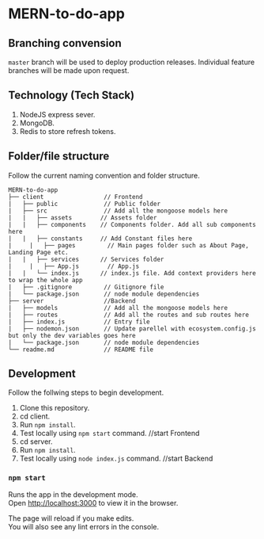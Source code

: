 # MERN-to-do-app

## Branching convension

`master` branch will be used to deploy production releases.
Individual feature branches will be made upon request.
## Technology (Tech Stack)

1. NodeJS express sever.
1. MongoDB.
1. Redis to store refresh tokens.

## Folder/file structure

Follow the current naming convention and folder structure.

```
MERN-to-do-app
├── client                 // Frontend
|   ├── public             // Public folder
|   ├── src                // Add all the mongoose models here
| 	|   ├── assets        // Assets folder
| 	|   ├── components    // Components folder. Add all sub components here
| 	|   ├── constants     // Add Constant files here
|	  |   ├── pages         // Main pages folder such as About Page, Landing Page etc.
| 	|   ├── services      // Services folder
|	  |   ├── App.js        // App.js
| 	|   └── index.js      // index.js file. Add context providers here to wrap the whole app
|   ├── .gitignore         // Gitignore file
|   └── package.json       // node module dependencies
├── server                 //Backend
|   ├── models             // Add all the mongoose models here
|   ├── routes             // Add all the routes and sub routes here
|   ├── index.js           // Entry file
|   ├── nodemon.json       // Update parellel with ecosystem.config.js but only the dev variables goes here
|   └── package.json       // node module dependencies
└── readme.md              // README file
```

## Development

Follow the follwing steps to begin development.

1. Clone this repository.
1. cd client.
1. Run `npm install`.
1. Test locally using `npm start` command. //start Frontend 
1. cd server. 
1. Run `npm install`.
1. Test locally using `node index.js` command. //start Backend 

### `npm start`

Runs the app in the development mode.\
Open [http://localhost:3000](http://localhost:3000) to view it in the browser.

The page will reload if you make edits.\
You will also see any lint errors in the console.
